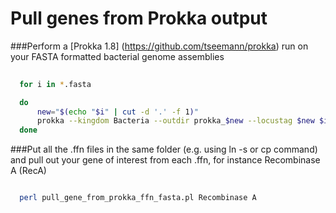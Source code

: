 # Pull genes from Prokka output

###Perform a [Prokka 1.8] (https://github.com/tseemann/prokka) run on your FASTA formatted bacterial genome assemblies 
```bash
  
  for i in *.fasta

  do 
	  new="$(echo "$i" | cut -d '.' -f 1)"
	  prokka --kingdom Bacteria --outdir prokka_$new --locustag $new $i
  done
```

###Put all the .ffn files in the same folder (e.g. using ln -s or cp command) and pull out your gene of interest from each .ffn, for instance Recombinase A (RecA)
```bash

  perl pull_gene_from_prokka_ffn_fasta.pl Recombinase A
```

